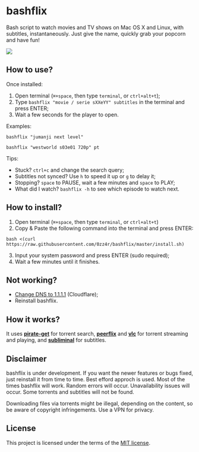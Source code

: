 # bashflix
Bash script to watch movies and TV shows on Mac OS X and Linux, with subtitles, instantaneously. Just give the name, quickly grab your popcorn and have fun!

![](https://media.giphy.com/media/mACRrW4R25kuQLexXn/giphy.gif)

## How to use?
Once installed:
1. Open terminal (`⌘+space`, then type `terminal`, or `ctrl+alt+t`);
2. Type `bashflix "movie / serie sXXeYY" subtitles` in the terminal and press ENTER;
3. Wait a few seconds for the player to open.

Examples:
```
bashflix "jumanji next level"
```
```
bashflix "westworld s03e01 720p" pt
```

Tips:
* Stuck? `ctrl+c` and change the search query;
* Subtitles not synced? Use `h` to speed it up or `g` to delay it;
* Stopping? `space` to PAUSE, wait a few minutes and `space` to PLAY;
* What did I watch? `bashflix -h` to see which episode to watch next.

## How to install?
1. Open terminal (`⌘+space`, then type `terminal`, or `ctrl+alt+t`)
2. Copy & Paste the following command into the terminal and press ENTER:
```
bash <(curl https://raw.githubusercontent.com/0zz4r/bashflix/master/install.sh)
```
3. Input your system password and press ENTER (sudo required);
4. Wait a few minutes until it finishes.

## Not working?
* [Change DNS to 1.1.1.1](https://1.1.1.1/dns/) (Cloudflare);
* Reinstall bashflix.


## How it works?
It uses [**pirate-get**](https://github.com/vikstrous/pirate-get) for torrent search, [**peerflix**](https://github.com/mafintosh/peerflix) and [**vlc**](https://github.com/videolan/vlc) for torrent streaming and playing,  and [**subliminal**](https://github.com/Diaoul/subliminal) for subtitles.

## Disclaimer
bashflix is under development. If you want the newer features or bugs fixed, just reinstall it from time to time. Best efford approch is used. Most of the times bashflix will work. Random errors will occur. Unavailability issues will occur. Some torrents and subtitles will not be found. 

Downloading files via torrents might be illegal, depending on the content, so be aware of copyright infringements. Use a VPN for privacy.

## License
This project is licensed under the terms of the [MIT license](https://github.com/0zz4r/bashflix/blob/master/LICENSE.md).
